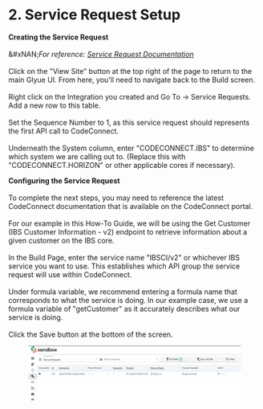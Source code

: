 # 2. Service Request Setup

**Creating the Service Request**\
\
&#xNAN;_&#x46;or reference:_ [_Service Request Documentation_](../../glyue-technical-reference/integration_components/servicerequest.md)\
\
Click on the "View Site" button at the top right of the page to return to the main Glyue UI. From here, you'll need to navigate back to the Build screen.\
\
Right click on the Integration you created and Go To -> Service Requests. Add a new row to this table. \
\
Set the Sequence Number to 1, as this service request should represents the first API call to CodeConnect.\
\
Underneath the System column, enter "CODECONNECT.IBS" to determine which system we are calling out to. (Replace this with "CODECONNECT.HORIZON" or other applicable cores if necessary).

**Configuring the Service Request**\
\
To complete the next steps, you may need to reference the latest CodeConnect documentation that is available on the CodeConnect portal. \
\
For our example in this How-To Guide, we will be using the Get Customer (IBS Customer Information - v2) endpoint to retrieve information about a given customer on the IBS core.\
\
In the Build Page, enter the service name "IBSCI/v2" or whichever IBS service you want to use. This establishes which API group the service request will use within CodeConnect. \
\
Under formula variable, we recommend entering a formula name that corresponds to what the service is doing. In our example case, we use a formula variable of "getCustomer" as it accurately describes what our service is doing. \
\
Click the Save button at the bottom of the screen.

<figure><img src="../../.gitbook/assets/image (7) (1) (1).png" alt=""><figcaption></figcaption></figure>
